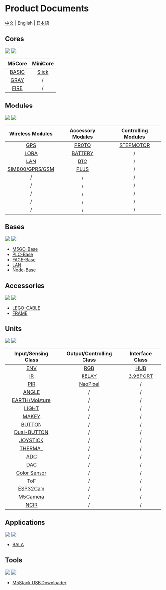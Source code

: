 # Product Documents

[中文](zh_CN/product_documents) | English | [日本語](ja/product_documents)

## Cores

<img src='assets/img/product_pics/1.jpg'> <img src='assets/img/product_pics/cores.png'>

| M5Core        | MiniCore      |
| :----------:  |:------------: |
| [BASIC](/en/product_documents/m5stack-core/m5core_basic)         | [Stick](/en/product_documents/m5stack-core/minicore_stick)         |
| [GRAY](/en/product_documents/m5stack-core/m5core_gray)          | /            |
| [FIRE](/en/product_documents/m5stack-core/m5core_fire)          | /            |

## Modules

<img src='assets/img/product_pics/2.jpg'> <img src='assets/img/product_pics/module.png'>

| Wireless Modules      | Accessory Modules  | Controlling Modules   |
| :------------------:  |:------------------:| :--------------------:|
| [GPS](/en/product_documents/modules/module_gps) | [PROTO](/en/product_documents/modules/module_proto) | [STEPMOTOR](/en/product_documents/modules/module_stepmotor)|
| [LORA](/en/product_documents/modules/module_lora)                  | [BATTERY](/en/product_documents/modules/module_battery)            | /                     |
| [LAN](/en/product_documents/modules/module_lan)                   | [BTC](/en/product_documents/modules/module_btc)                | /                    |
| [SIM800/GPRS/GSM](/en/product_documents/modules/module_sim800)       | [PLUS](/en/product_documents/modules/module_plus)                  | /                    |
| /                     | /                  | /                     |
| /                     | /                  | /                     |
| /                     | /                  | /                     |
| /                     | /                  | /                     |
| /                     | /                  | /                     |

## Bases

<img src='assets/img/product_pics/5.jpg'> <img src='assets/img/product_pics/bases.png'>

- [M5GO-Base](/en/product_documents/bases/cables/m5go_base)
- [PLC-Base](/en/product_documents/modules/module_plc)
- [FACE-Base](/en/product_documents/modules/module_face)
- [LAN](/en/product_documents/bases/lan_base)
- [Node-Base](/en/product_documents/bases/node_base)

## Accessories

<img src='assets/img/product_pics/5.jpg'> <img src='assets/img/product_pics/accessory.png'>

- [LEGO-CABLE](/en/product_documents/accessorries/cables/accessory_lego_cable)
- [FRAME](/en/product_documents/accessorries/accessory_frame)

## Units

<img src='assets/img/product_pics/3.jpg'> <img src='assets/img/product_pics/unit.png'>

| Input/Sensing Class   | Output/Controlling Class  | Interface Class   |
| :-------------------: |:------------------------: | :----------------:|
| [ENV](/en/product_documents/units/unit_env)                   | [RGB](/en/product_documents/units/unit_rgb)                       | [HUB](/en/product_documents/units/unit_hub)               |
| [IR](/en/product_documents/units/unit_ir)                    | [RELAY](/en/product_documents/units/unit_relay)                         | [3.96PORT](/en/product_documents/units/unit_396port)          |
| [PIR](/en/product_documents/units/unit_pir)                   | [NeoPixel](/en/product_documents/units/unit_neopixel)                         | /                 |
| [ANGLE](/en/product_documents/units/unit_angle)                   | /                         | /                  |
| [EARTH/Moisture](/en/product_documents/units/unit_moisture)        | /                         | /                 |
| [LIGHT](/en/product_documents/units/unit_light)                 | /                         | /                 |
| [MAKEY](/en/product_documents/units/unit_makey)                   | /                         | /                 |
| [BUTTON](/en/product_documents/units/unit_button)                   | /                         | /                 |
| [Dual-BUTTON](/en/product_documents/units/unit_dual_button)                   | /                         | /                 |
| [JOYSTICK](/en/product_documents/units/unit_joystick)                   | /                         | /                 |
| [THERMAL](/en/product_documents/units/unit_thermal)                   | /                         | /                 |
| [ADC](/en/product_documents/units/unit_ADC)                   | /                         | /                 |
| [DAC](/en/product_documents/units/unit_DAC)                   | /                         | /                 |
| [Color Sensor](/en/product_documents/units/unit_color_sensor)                   | /                         | /                 |
| [ToF](/en/product_documents/units/unit_tof)                   | /                         | /                 |
| [ESP32Cam](/en/product_documents/units/unit_esp32cam)                   | /                         | /                 |
| [M5Camera](/en/product_documents/units/unit_m5camera)                   | /                         | /                 |
| [NCIR](/en/product_documents/units/unit_ncir)                           | /                         | /                 |

## Applications

<img src='assets/img/product_pics/4.jpg'> <img src='assets/img/product_pics/application.png'>

- [BALA](/en/product_documents/applications/application_bala)

## Tools

<img src='assets/img/product_pics/6.jpg'> <img src='assets/img/product_pics/tool.png'>

- [M5Stack USB Downloader](/en/product_documents/tools/tool_usb_downloader)
